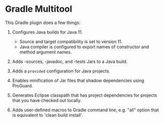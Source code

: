 # Gradle Multitool

This Gradle plugin does a few things:

1. Configures Java builds for Java 11.  
   * Source and target compatibility is set to version 11. 
   * Java compiler is configured to export names of constructor and method argument names.

2. Adds -sources, -javadoc, and -tests Jars to a Java build.

3. Adds a `provided` configuration for Java projects.

4. Enables minification of Jar files that shadow dependencies using ProGuard.

5. Generates Eclipse classpath that has project dependencies for projects that you have checked out locally.

6. Adds user-defined macros to Gradle command line, e.g. "all" option that is equivalent to 'clean build install'.



